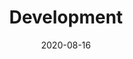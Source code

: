 ---
title: "Development"
linkTitle: "開発"
weight: 20
date: 2020-08-16
description: >
  開発環境の構築、コンパイラ・ランタイムの構造やクラスなどの解説。
---
